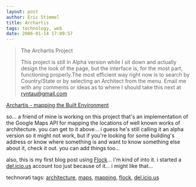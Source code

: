 ```yaml
---
layout: post
author: Eric Stimmel
title: Archartis
tags: technology, web
date: 2006-01-14 17:09:57
--- 
```



> The Archartis Project
> 
> This project is still in Alpha version while I sit down and actually design the look of the page, but the interface is, for the most part, functioning properly.The most efficient way right now is to search by Country/State or by selecting an Architect from the menu. Email me with any comments or ideas as to where I should take this next at ryntau@gmail.com

[Archartis - mapping the Built Environment][]

so... a friend of mine is working on this project that's an implementation of the Google Maps API for mapping the locations of well known works of architecture. you can get to it above... i guess he's still calling it an alpha version so it might not work, but if you're looking for some building's address or know where something is and want to know something else about it, check it out. you can add things too...

also, this is my first blog post using [Flock][]... i'm kind of into it. i started a [del.icio.us][] account too just because of it... i might like that...

technorati tags: [architecture][], [maps][], [mapping][], [flock][], [del.icio.us][1]

  [Archartis - mapping the Built Environment]: http://ryntau.angryhosting.com/archartis/
  [Flock]: http://www.flock.com/
  [del.icio.us]: http://del.icio.us/estimmel/
  [architecture]: http://technorati.com/tag/architecture
  [maps]: http://technorati.com/tag/%20maps
  [mapping]: http://technorati.com/tag/%20mapping
  [flock]: http://technorati.com/tag/%20flock
  [1]: http://technorati.com/tag/%20del.icio.us

